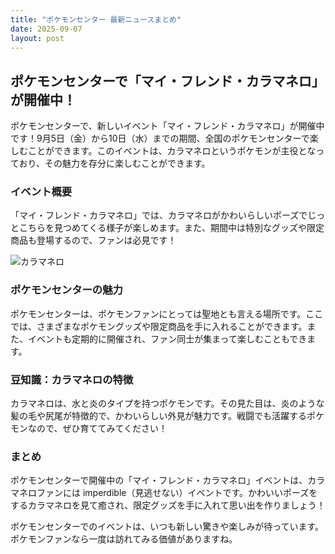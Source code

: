 ```yaml
---
title: "ポケモンセンター 最新ニュースまとめ"
date: 2025-09-07
layout: post
---
```


## ポケモンセンターで「マイ・フレンド・カラマネロ」が開催中！

ポケモンセンターで、新しいイベント「マイ・フレンド・カラマネロ」が開催中です！9月5日（金）から10日（水）までの期間、全国のポケモンセンターで楽しむことができます。このイベントは、カラマネロというポケモンが主役となっており、その魅力を存分に楽しむことができます。

### イベント概要

「マイ・フレンド・カラマネロ」では、カラマネロがかわいらしいポーズでじっとこちらを見つめてくる様子が楽しめます。また、期間中は特別なグッズや限定商品も登場するので、ファンは必見です！

![カラマネロ](https://www.pokemon.co.jp/img/news/2025/09/250905_p01.jpg)

### ポケモンセンターの魅力

ポケモンセンターは、ポケモンファンにとっては聖地とも言える場所です。ここでは、さまざまなポケモングッズや限定商品を手に入れることができます。また、イベントも定期的に開催され、ファン同士が集まって楽しむこともできます。

### 豆知識：カラマネロの特徴

カラマネロは、水と炎のタイプを持つポケモンです。その見た目は、炎のような髪の毛や尻尾が特徴的で、かわいらしい外見が魅力です。戦闘でも活躍するポケモンなので、ぜひ育ててみてください！

### まとめ

ポケモンセンターで開催中の「マイ・フレンド・カラマネロ」イベントは、カラマネロファンには imperdible（見逃せない）イベントです。かわいいポーズをするカラマネロを見て癒され、限定グッズを手に入れて思い出を作りましょう！

ポケモンセンターでのイベントは、いつも新しい驚きや楽しみが待っています。ポケモンファンなら一度は訪れてみる価値がありますね。